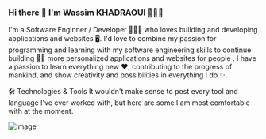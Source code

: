 ### Hi there 👋  I'm Wassim KHADRAOUI 👨🏻‍💻

I'm a Software Enginner / Developer 👨🏻‍💻 who loves building and developing applications and websites 🖥️. I'd love to combine my passion for programming and learning with my software engineering skills to continue building 🧑‍💻 more personalized applications and websites for people . I have a passion to learn everything new ❤, contributing to the progress of mankind, and show creativity and possibilities in everything I do ✨.
<!--
**WassimKhad/WassimKhad** is a ✨ _special_ ✨ repository because its `README.md` (this file) appears on your GitHub profile.

Here are some ideas to get you started:

- 🔭 I’m currently working on ...
- 🌱 I’m currently learning ...
- 👯 I’m looking to collaborate on ...
- 🤔 I’m looking for help with ...
- 💬 Ask me about ...
- 📫 How to reach me: ...
- 😄 Pronouns: ...
- ⚡ Fun fact: ...
-->
🛠️ Technologies & Tools
It wouldn't make sense to post every tool and language I've ever worked with, but here are some I am most comfortable with at the moment.

         
![image](https://user-images.githubusercontent.com/56999788/135293623-cecf57a9-f0fb-4210-b57f-e0495c7161b0.png)
